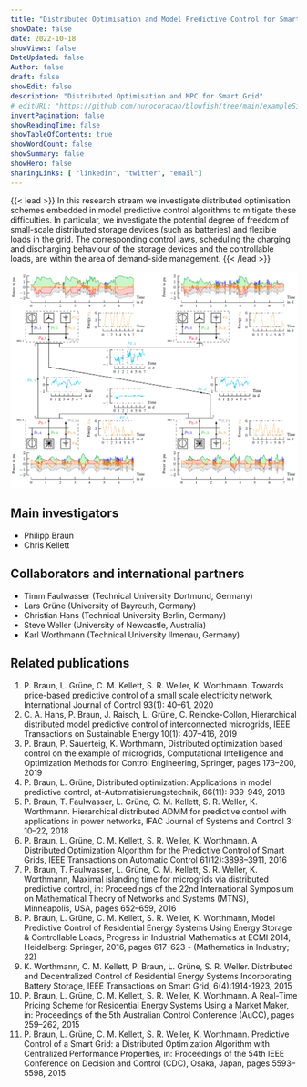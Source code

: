 ```yaml
---
title: "Distributed Optimisation and Model Predictive Control for Smart Grid Applications"
showDate: false
date: 2022-10-18
showViews: false
DateUpdated: false
Author: false
draft: false
showEdit: false
description: "Distributed Optimisation and MPC for Smart Grid"
# editURL: "https://github.com/nunocoracao/blowfish/tree/main/exampleSite/content"
invertPagination: false
showReadingTime: false
showTableOfContents: true
showWordCount: false
showSummary: false
showHero: false
sharingLinks: [ "linkedin", "twitter", "email"]
---
```



{{< lead >}}
In this research stream we investigate distributed optimisation schemes embedded in model predictive control algorithms to mitigate these difficulties. In particular, we investigate the potential degree of freedom of small-scale distributed storage devices (such as batteries) and flexible loads in the grid. The corresponding control laws, scheduling the charging and discharging behaviour of the storage devices and the controllable loads, are within the area of demand-side management.
{{< /lead >}}

![](featured.png)

## Main investigators

- Philipp Braun
- Chris Kellett

## Collaborators and international partners

- Timm Faulwasser (Technical University Dortmund, Germany)
- Lars Grüne (University of Bayreuth, Germany)
- Christian Hans (Technical University Berlin, Germany)
- Steve Weller (University of Newcastle, Australia)
- Karl Worthmann (Technical University Ilmenau, Germany)

## Related publications

1. P. Braun, L. Grüne, C. M. Kellett, S. R. Weller, K. Worthmann. Towards price-based predictive control of a small scale electricity network, International Journal of Control 93(1): 40–61, 2020
2. C. A. Hans, P. Braun, J. Raisch, L. Grüne, C. Reincke-Collon, Hierarchical distributed model predictive control of interconnected microgrids, IEEE Transactions on Sustainable Energy 10(1): 407–416, 2019
3. P. Braun, P. Sauerteig, K. Worthmann, Distributed optimization based control on the example of microgrids, Computational Intelligence and Optimization Methods for Control Engineering, Springer, pages 173–200, 2019
4. P. Braun, L. Grüne, Distributed optimization: Applications in model predictive control, at-Automatisierungstechnik, 66(11): 939-949, 2018
5. P. Braun, T. Faulwasser, L. Grüne, C. M. Kellett, S. R. Weller, K. Worthmann. Hierarchical distributed ADMM for predictive control with applications in power networks, IFAC Journal of Systems and Control 3: 10–22, 2018
6. P. Braun, L. Grüne, C. M. Kellett, S. R. Weller, K. Worthmann. A Distributed Optimization Algorithm for the Predictive Control of Smart Grids, IEEE Transactions on Automatic Control 61(12):3898–3911, 2016
7. P. Braun, T. Faulwasser, L. Grüne, C. M. Kellett, S. R. Weller, K. Worthmann, Maximal islanding time for microgrids via distributed predictive control, in: Proceedings of the 22nd International Symposium on Mathematical Theory of Networks and Systems (MTNS), Minneapolis, USA, pages 652–659, 2016
8. P. Braun, L. Grüne, C. M. Kellett, S. R. Weller, K. Worthmann, Model Predictive Control of Residential Energy Systems Using Energy Storage & Controllable Loads, Progress in Industrial Mathematics at ECMI 2014, Heidelberg: Springer, 2016, pages 617–623 - (Mathematics in Industry; 22)
9. K. Worthmann, C. M. Kellett, P. Braun, L. Grüne, S. R. Weller. Distributed and Decentralized Control of Residential Energy Systems Incorporating Battery Storage, IEEE Transactions on Smart Grid, 6(4):1914-1923, 2015
10. P. Braun, L. Grüne, C. M. Kellett, S. R. Weller, K. Worthmann. A Real-Time Pricing Scheme for Residential Energy Systems Using a Market Maker, in: Proceedings of the 5th Australian Control Conference (AuCC), pages 259–262, 2015
11. P. Braun, L. Grüne, C. M. Kellett, S. R. Weller, K. Worthmann. Predictive Control of a Smart Grid: a Distributed Optimization Algorithm with Centralized Performance Properties, in: Proceedings of the 54th IEEE Conference on Decision and Control (CDC), Osaka, Japan, pages 5593–5598, 2015
